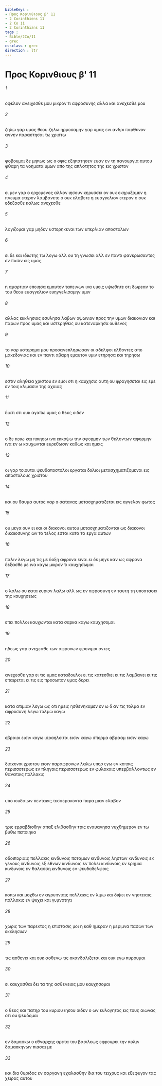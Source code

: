 ```yaml
---
bibleKeys : 
- Προς Κορινθιους β' 11
- 2 Corinthiens 11
- 2 Co 11
- 2 Corinthians 11
tags : 
- Bible/2Co/11
- grec
cssclass : grec
direction : ltr
---
```


# Προς Κορινθιους β' 11

###### 1
οφελον ανειχεσθε μου μικρον τι αφροσυνης αλλα και ανεχεσθε μου
###### 2
ζηλω γαρ υμας θεου ζηλω ηρμοσαμην γαρ υμας ενι ανδρι παρθενον αγνην παραστησαι τω χριστω
###### 3
φοβουμαι δε μηπως ως ο οφις εξηπατησεν ευαν εν τη πανουργια αυτου φθαρη τα νοηματα υμων απο της απλοτητος της εις χριστον
###### 4
ει μεν γαρ ο ερχομενος αλλον ιησουν κηρυσσει ον ουκ εκηρυξαμεν η πνευμα ετερον λαμβανετε ο ουκ ελαβετε η ευαγγελιον ετερον ο ουκ εδεξασθε καλως ανεχεσθε
###### 5
λογιζομαι γαρ μηδεν υστερηκεναι των υπερλιαν αποστολων
###### 6
ει δε και ιδιωτης τω λογω αλλ ου τη γνωσει αλλ εν παντι φανερωσαντες εν πασιν εις υμας
###### 7
η αμαρτιαν εποιησα εμαυτον ταπεινων ινα υμεις υψωθητε οτι δωρεαν το του θεου ευαγγελιον ευηγγελισαμην υμιν
###### 8
αλλας εκκλησιας εσυλησα λαβων οψωνιον προς την υμων διακονιαν και παρων προς υμας και υστερηθεις ου κατεναρκησα ουθενος
###### 9
το γαρ υστερημα μου προσανεπληρωσαν οι αδελφοι ελθοντες απο μακεδονιας και εν παντι αβαρη εμαυτον υμιν ετηρησα και τηρησω
###### 10
εστιν αληθεια χριστου εν εμοι οτι η καυχησις αυτη ου φραγησεται εις εμε εν τοις κλιμασιν της αχαιας
###### 11
διατι οτι ουκ αγαπω υμας ο θεος οιδεν
###### 12
ο δε ποιω και ποιησω ινα εκκοψω την αφορμην των θελοντων αφορμην ινα εν ω καυχωνται ευρεθωσιν καθως και ημεις
###### 13
οι γαρ τοιουτοι ψευδαποστολοι εργαται δολιοι μετασχηματιζομενοι εις αποστολους χριστου
###### 14
και ου θαυμα αυτος γαρ ο σατανας μετασχηματιζεται εις αγγελον φωτος
###### 15
ου μεγα ουν ει και οι διακονοι αυτου μετασχηματιζονται ως διακονοι δικαιοσυνης ων το τελος εσται κατα τα εργα αυτων
###### 16
παλιν λεγω μη τις με δοξη αφρονα ειναι ει δε μηγε καν ως αφρονα δεξασθε με ινα καγω μικρον τι καυχησωμαι
###### 17
ο λαλω ου κατα κυριον λαλω αλλ ως εν αφροσυνη εν ταυτη τη υποστασει της καυχησεως
###### 18
επει πολλοι καυχωνται κατα σαρκα καγω καυχησομαι
###### 19
ηδεως γαρ ανεχεσθε των αφρονων φρονιμοι οντες
###### 20
ανεχεσθε γαρ ει τις υμας καταδουλοι ει τις κατεσθιει ει τις λαμβανει ει τις επαιρεται ει τις εις προσωπον υμας δερει
###### 21
κατα ατιμιαν λεγω ως οτι ημεις ησθενηκαμεν εν ω δ αν τις τολμα εν αφροσυνη λεγω τολμω καγω
###### 22
εβραιοι εισιν καγω ισραηλειται εισιν καγω σπερμα αβρααμ εισιν καγω
###### 23
διακονοι χριστου εισιν παραφρονων λαλω υπερ εγω εν κοποις περισσοτερως εν πληγαις περισσοτερως εν φυλακαις υπερβαλλοντως εν θανατοις πολλακις
###### 24
υπο ιουδαιων πεντακις τεσσερακοντα παρα μιαν ελαβον
###### 25
τρις ερραβδισθην απαξ ελιθασθην τρις εναυαγησα νυχθημερον εν τω βυθω πεποιηκα
###### 26
οδοιποριαις πολλακις κινδυνοις ποταμων κινδυνοις ληστων κινδυνοις εκ γενους κινδυνοις εξ εθνων κινδυνοις εν πολει κινδυνοις εν ερημια κινδυνοις εν θαλασση κινδυνοις εν ψευδαδελφοις
###### 27
κοπω και μοχθω εν αγρυπνιαις πολλακις εν λιμω και διψει εν νηστειαις πολλακις εν ψυχει και γυμνοτητι
###### 28
χωρις των παρεκτος η επιστασις μοι η καθ ημεραν η μεριμνα πασων των εκκλησιων
###### 29
τις ασθενει και ουκ ασθενω τις σκανδαλιζεται και ουκ εγω πυρουμαι
###### 30
ει καυχασθαι δει τα της ασθενειας μου καυχησομαι
###### 31
ο θεος και πατηρ του κυριου ιησου οιδεν ο ων ευλογητος εις τους αιωνας οτι ου ψευδομαι
###### 32
εν δαμασκω ο εθναρχης αρετα του βασιλεως εφρουρει την πολιν δαμασκηνων πιασαι με
###### 33
και δια θυριδος εν σαργανη εχαλασθην δια του τειχους και εξεφυγον τας χειρας αυτου
